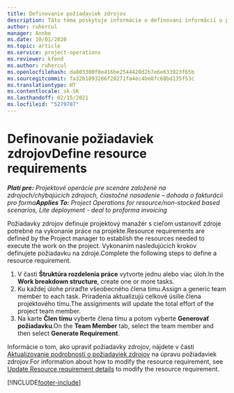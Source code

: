 ```yaml
---
title: Definovanie požiadaviek zdrojov
description: Táto téma poskytuje informácie o definovaní informácií o požiadavkách zdrojov.
author: ruhercul
manager: Annbe
ms.date: 10/01/2020
ms.topic: article
ms.service: project-operations
ms.reviewer: kfend
ms.author: ruhercul
ms.openlocfilehash: da803300f0e416be2544420d2b7e6e633923f65b
ms.sourcegitcommit: fa32b1893286f20271fa4ec4be8fc68bd135f53c
ms.translationtype: HT
ms.contentlocale: sk-SK
ms.lasthandoff: 02/15/2021
ms.locfileid: "5279787"
---
```

# <a name="define-resource-requirements"></a><span data-ttu-id="e5cb9-103">Definovanie požiadaviek zdrojov</span><span class="sxs-lookup"><span data-stu-id="e5cb9-103">Define resource requirements</span></span>

<span data-ttu-id="e5cb9-104">_**Platí pre:** Projektové operácie pre scenáre založené na zdrojoch/chýbajúcich zdrojoch, čiastočné nasadenie – dohoda o fakturácii pro forma_</span><span class="sxs-lookup"><span data-stu-id="e5cb9-104">_**Applies To:** Project Operations for resource/non-stocked based scenarios, Lite deployment - deal to proforma invoicing_</span></span>

<span data-ttu-id="e5cb9-105">Požiadavky zdrojov definuje projektový manažér s cieľom ustanoviť zdroje potrebné na vykonanie práce na projekte.</span><span class="sxs-lookup"><span data-stu-id="e5cb9-105">Resource requirements are defined by the Project manager to establish the resources needed to execute the work on the project.</span></span> <span data-ttu-id="e5cb9-106">Vykonaním nasledujúcich krokov definujete požiadavku na zdroje.</span><span class="sxs-lookup"><span data-stu-id="e5cb9-106">Complete the following steps to define a resource requirement.</span></span>

1.  <span data-ttu-id="e5cb9-107">V časti **Štruktúra rozdelenia práce** vytvorte jednu alebo viac úloh.</span><span class="sxs-lookup"><span data-stu-id="e5cb9-107">In the **Work breakdown structure**, create one or more tasks.</span></span>
2.  <span data-ttu-id="e5cb9-108">Ku každej úlohe priraďte všeobecného člena tímu.</span><span class="sxs-lookup"><span data-stu-id="e5cb9-108">Assign a generic team member to each task.</span></span> <span data-ttu-id="e5cb9-109">Priradenia aktualizujú celkové úsilie člena projektového tímu.</span><span class="sxs-lookup"><span data-stu-id="e5cb9-109">The assignments will update the total effort of the project team member.</span></span>
3.  <span data-ttu-id="e5cb9-110">Na karte **Člen tímu** vyberte člena tímu a potom vyberte **Generovať požiadavku**.</span><span class="sxs-lookup"><span data-stu-id="e5cb9-110">On the **Team Member** tab, select the team member and then select **Generate Requirement**.</span></span>

<span data-ttu-id="e5cb9-111">Informácie o tom, ako upraviť požiadavky zdrojov, nájdete v časti [Aktualizovanie podrobností o požiadaviek zdrojov](define-resource-requirements.md) na úpravu požiadaviek zdrojov.</span><span class="sxs-lookup"><span data-stu-id="e5cb9-111">For information about how to modify the resource requirement, see [Update Resource requirement details](define-resource-requirements.md) to modify the resource requirement.</span></span>

[!INCLUDE[footer-include](../includes/footer-banner.md)]